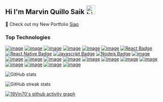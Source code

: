 ## Hi I'm Marvin Quillo Saik <img src="https://user-images.githubusercontent.com/1303154/88677602-1635ba80-d120-11ea-84d8-d263ba5fc3c0.gif" width="28px" height="28px" alt="hi">

🚀 Check out my New Portfolio [Siao](https://alqasimxiao.vercel.app/) 

### Top Technologies

[![image](https://img.shields.io/badge/-HTML5-E34F26?style=for-the-badge&labelColor=black&logo=html5&logoColor=E34F26)](#) [![image](https://img.shields.io/badge/-CSS3-1572B6?style=for-the-badge&labelColor=black&logo=css3&logoColor=1572B6)](#) [![image](https://img.shields.io/badge/-Sass-CC6699?style=for-the-badge&labelColor=black&logo=sass&logoColor=CC6699)](#) [![image](https://img.shields.io/badge/-Tailwind%20CSS-38B2AC?style=for-the-badge&labelColor=black&logo=tailwind-css&logoColor=38B2AC)](#) [![image](https://img.shields.io/badge/-Bootstrap-563D7C?style=for-the-badge&labelColor=black&logo=bootstrap&logoColor=563D7C)](#) [![image](https://img.shields.io/badge/-Bulma-00D1B2?style=for-the-badge&labelColor=black&logo=bulma&logoColor=00D1B2)](#)
 [![React Badge](https://img.shields.io/badge/-React-61DBFB?style=for-the-badge&labelColor=black&logo=react&logoColor=61DBFB)](#) [![React Native Badge](https://img.shields.io/badge/-React_Native-61DBFB?style=for-the-badge&labelColor=black&logo=react&logoColor=61DBFB)](#) [![Javascript Badge](https://img.shields.io/badge/-Javascript-F0DB4F?style=for-the-badge&labelColor=black&logo=javascript&logoColor=F0DB4F)](#) [![Nodejs Badge](https://img.shields.io/badge/-Nodejs-3C873A?style=for-the-badge&labelColor=black&logo=node.js&logoColor=3C873A)](#) [![image](https://img.shields.io/badge/-Express.js-000000?style=for-the-badge&labelColor=black&logo=express&logoColor=white)](#) [![image](https://img.shields.io/badge/-Python-3776AB?style=for-the-badge&labelColor=black&logo=python&logoColor=3776AB)](#) [![image](https://img.shields.io/badge/-C++-00599C?style=for-the-badge&labelColor=black&logo=c%2B%2B&logoColor=00599C)](#) [![image](https://img.shields.io/badge/-Firebase-FFCA28?style=for-the-badge&labelColor=black&logo=firebase&logoColor=FFCA28)](#) [![image](https://img.shields.io/badge/-Git-F05032?style=for-the-badge&labelColor=black&logo=git&logoColor=F05032)](#) [![image](https://img.shields.io/badge/-GitHub-181717?style=for-the-badge&labelColor=black&logo=github&logoColor=181717)](#) [![image](https://img.shields.io/badge/-C%23-239120?style=for-the-badge&labelColor=black&logo=c-sharp&logoColor=239120)](#) [![image](https://img.shields.io/badge/-PHP-777BB4?style=for-the-badge&labelColor=black&logo=php&logoColor=777BB4)](#) [![image](https://img.shields.io/badge/-MySQL-4479A1?style=for-the-badge&labelColor=black&logo=mysql&logoColor=4479A1)](#) [![image](https://img.shields.io/badge/-jQuery-0769AD?style=for-the-badge&labelColor=black&logo=jquery&logoColor=0769AD)](#) [![image](https://img.shields.io/badge/-SQLite-003B57?style=for-the-badge&labelColor=black&logo=sqlite&logoColor=003B57)](#) [![image](https://img.shields.io/badge/-Material--UI-0081CB?style=for-the-badge&labelColor=black&logo=material-ui&logoColor=0081CB)](#) [![image](https://img.shields.io/badge/-JSON-000000?style=for-the-badge&labelColor=black&logo=json&logoColor=000000)](#)


![GitHub stats](https://github-readme-stats.vercel.app/api?username=19Vin70&show_icons=true)  

![GitHub streak stats](https://streak-stats.demolab.com/?user=19Vin70)  

[![19Vin70's github activity graph](https://github-readme-activity-graph.vercel.app/graph?username=19Vin70&theme=tokyo-night)](https://github.com/19Vin70/github-readme-activity-graph)
